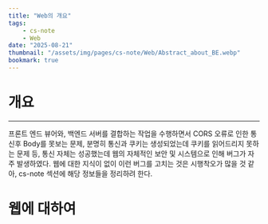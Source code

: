 ```yaml
---
title: "Web의 개요"
tags:
    - cs-note
    - Web
date: "2025-08-21"
thumbnail: "/assets/img/pages/cs-note/Web/Abstract_about_BE.webp"
bookmark: true
---
```


# 개요
---

프론트 엔드 뷰어와, 백엔드 서버를 결합하는 작업을 수행하면서 CORS 오류로 인한 통신후 Body를 못보는 문제, 분명히 통신과 쿠키는 생성되었는데 쿠키를 읽어드리지 못하는 문제 등, 통신 자체는 성공했는데 웹의 자체적인 보안 및 시스템으로 인해 버그가 자주 발생하였다. 웹에 대한 지식이 없이 이런 버그를 고치는 것은 시행착오가 많을 것 같아, cs-note 섹션에 해당 정보들을 정리하려 한다.

# 웹에 대하여
